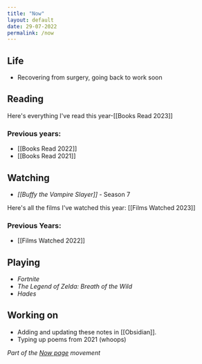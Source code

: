 ```yaml
---
title: "Now"
layout: default
date: 29-07-2022
permalink: /now
---
```


## Life

- Recovering from surgery, going back to work soon

## Reading


Here's everything I've read this year-[[Books Read 2023]]

### Previous years:
- [[Books Read 2022]]  
- [[Books Read 2021]] 

## Watching

-  *[[Buffy the Vampire Slayer]]* - Season 7

Here's all the films I've watched this year: [[Films Watched 2023]]

### Previous Years:

- [[Films Watched 2022]]

## Playing

-   *Fortnite*
-   *The Legend of Zelda: Breath of the Wild*
-  *Hades*

## Working on

-   Adding and updating these notes in [[Obsidian]].
-   Typing up poems from 2021 (whoops)

*Part of the <a href="https://nownownow.com/about" >Now page</a> movement*
